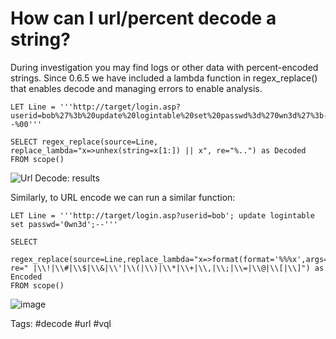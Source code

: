 # How can I url/percent decode a string?

During investigation you may find logs or other data with percent-encoded strings. 
Since 0.6.5 we have included a lambda function in regex_replace() that enables decode and managing errors to enable analysis.

```vql
LET Line = '''http://target/login.asp?userid=bob%27%3b%20update%20logintable%20set%20passwd%3d%270wn3d%27%3b--%00'''

SELECT regex_replace(source=Line, replace_lambda="x=>unhex(string=x[1:]) || x", re="%..") as Decoded FROM scope() 

```

![Url Decode: results](https://user-images.githubusercontent.com/13081800/172098424-d78c73f9-e7d2-405b-99ca-129eba4350c0.png)


Similarly, to URL encode we can run a similar function:

```
LET Line = '''http://target/login.asp?userid=bob'; update logintable set passwd='0wn3d';--'''

SELECT
    regex_replace(source=Line,replace_lambda="x=>format(format='%%%x',args=x)", re=" |\\!|\\#|\\$|\\&|\\'|\\(|\\)|\\*|\\+|\\,|\\;|\\=|\\@|\\[|\\]") as Encoded
FROM scope()
```

![image](https://user-images.githubusercontent.com/13081800/187111592-7b33f103-5e00-42ce-a4c1-a9a1acf2f1d7.png)



Tags: #decode #url #vql
